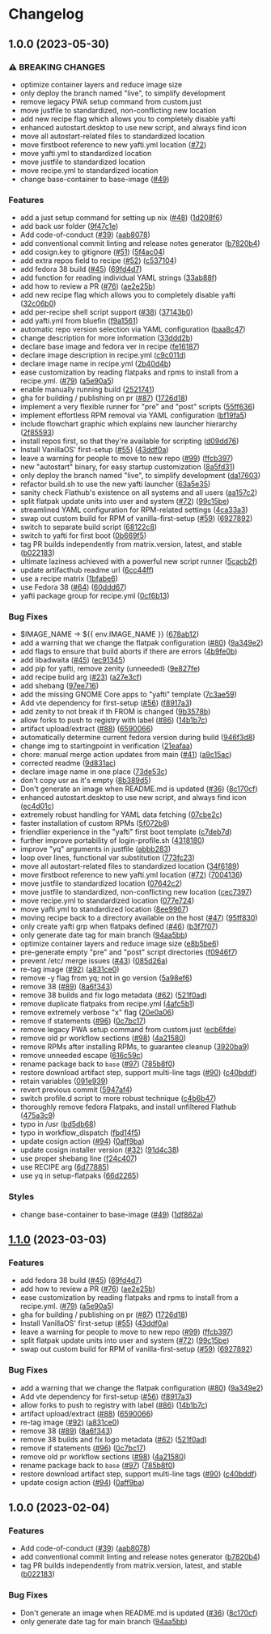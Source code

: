 # Changelog

## 1.0.0 (2023-05-30)


### ⚠ BREAKING CHANGES

* optimize container layers and reduce image size
* only deploy the branch named "live", to simplify development
* remove legacy PWA setup command from custom.just
* move justfile to standardized, non-conflicting new location
* add new recipe flag which allows you to completely disable yafti
* enhanced autostart.desktop to use new script, and always find icon
* move all autostart-related files to standardized location
* move firstboot reference to new yafti.yml location ([#72](https://github.com/celestecaprine/silverbrew/issues/72))
* move yafti.yml to standardized location
* move justfile to standardized location
* move recipe.yml to standardized location
* change base-container to base-image ([#49](https://github.com/celestecaprine/silverbrew/issues/49))

### Features

* add a just setup command for setting up nix ([#48](https://github.com/celestecaprine/silverbrew/issues/48)) ([1d208f6](https://github.com/celestecaprine/silverbrew/commit/1d208f6eaec5000daab9e4bce69e5547a916df89))
* add back usr folder ([9f47c1e](https://github.com/celestecaprine/silverbrew/commit/9f47c1eddfc00779de2fc4c07bb6816bda9adf76))
* Add code-of-conduct ([#39](https://github.com/celestecaprine/silverbrew/issues/39)) ([aab8078](https://github.com/celestecaprine/silverbrew/commit/aab8078cfdc7d2354e057a0ca4771d3a53d2df4c))
* add conventional commit linting and release notes generator ([b7820b4](https://github.com/celestecaprine/silverbrew/commit/b7820b4ba312ca939d0dc977ed9f6a08d135324b))
* add cosign.key to gitignore ([#51](https://github.com/celestecaprine/silverbrew/issues/51)) ([5f4ac04](https://github.com/celestecaprine/silverbrew/commit/5f4ac049a7f60bb55e40da809e29ac1dd9f65fc9))
* add extra repos field to recipe ([#52](https://github.com/celestecaprine/silverbrew/issues/52)) ([c537104](https://github.com/celestecaprine/silverbrew/commit/c537104ba2695a3c843ba7e67e7a118665f50c9a))
* add fedora 38 build ([#45](https://github.com/celestecaprine/silverbrew/issues/45)) ([69fd4d7](https://github.com/celestecaprine/silverbrew/commit/69fd4d7a57c5ce39331e47e8dedeb2a2f643190f))
* add function for reading individual YAML strings ([33ab88f](https://github.com/celestecaprine/silverbrew/commit/33ab88f7940b6e360d3e8d7f4a1b0b393547dd92))
* add how to review a PR ([#76](https://github.com/celestecaprine/silverbrew/issues/76)) ([ae2e25b](https://github.com/celestecaprine/silverbrew/commit/ae2e25b92f5ebebed2fcaad53ecfab651a639d12))
* add new recipe flag which allows you to completely disable yafti ([32c06b0](https://github.com/celestecaprine/silverbrew/commit/32c06b0867b0e4f66c3d1dfa303530682c16a52f))
* add per-recipe shell script support ([#38](https://github.com/celestecaprine/silverbrew/issues/38)) ([37143b0](https://github.com/celestecaprine/silverbrew/commit/37143b0e23582f8754808b77aee4b594bb877ba1))
* add yafti.yml from bluefin ([f9a1561](https://github.com/celestecaprine/silverbrew/commit/f9a1561f2c8a718890f4d932db8ce625342610e2))
* automatic repo version selection via YAML configuration ([baa8c47](https://github.com/celestecaprine/silverbrew/commit/baa8c47ffa97ae25077d205432bec0c549b27319))
* change description for more information ([33ddd2b](https://github.com/celestecaprine/silverbrew/commit/33ddd2bbac6eebbf4716af0465808f2e2fe56ebc))
* declare base image and fedora ver in recipe ([fe16187](https://github.com/celestecaprine/silverbrew/commit/fe16187a92400865b4f96e82ce4d6781478bdfe6))
* declare image description in recipe.yml ([c9c011d](https://github.com/celestecaprine/silverbrew/commit/c9c011d842a9ef9ec5d3976a0fd167b22ca0f0ed))
* declare image name in recipe.yml ([2b40d4b](https://github.com/celestecaprine/silverbrew/commit/2b40d4b4367c669f1e557194db7bc14ac40f8b53))
* ease customization by reading flatpaks and rpms to install from a recipe.yml. ([#79](https://github.com/celestecaprine/silverbrew/issues/79)) ([a5e90a5](https://github.com/celestecaprine/silverbrew/commit/a5e90a588f58a938405bf513d1032955be34028e))
* enable manually running build ([2521741](https://github.com/celestecaprine/silverbrew/commit/2521741049e25b13c3865225be26c3d63aa84a21))
* gha for building / publishing on pr ([#87](https://github.com/celestecaprine/silverbrew/issues/87)) ([1726d18](https://github.com/celestecaprine/silverbrew/commit/1726d182ee95ce5eb13f47212799a68b63c5aefc))
* implement a very flexible runner for "pre" and "post" scripts ([55ff636](https://github.com/celestecaprine/silverbrew/commit/55ff6363be7a783a5949ede05575d2936a4c6e29))
* implement effortless RPM removal via YAML configuration ([bf19fa5](https://github.com/celestecaprine/silverbrew/commit/bf19fa5eca5b6440f4cfe83aa33c2c2e5797d33e))
* include flowchart graphic which explains new launcher hierarchy ([2f85593](https://github.com/celestecaprine/silverbrew/commit/2f85593176abfe9eafdd59780d7909e386af4c15))
* install repos first, so that they're available for scripting ([d09dd76](https://github.com/celestecaprine/silverbrew/commit/d09dd7624355076616735f82e066f364c0d02470))
* Install VanillaOS' first-setup ([#55](https://github.com/celestecaprine/silverbrew/issues/55)) ([43ddf0a](https://github.com/celestecaprine/silverbrew/commit/43ddf0a123911f9dedc3a76dcfc314a7cb37e871))
* leave a warning for people to move to new repo ([#99](https://github.com/celestecaprine/silverbrew/issues/99)) ([ffcb397](https://github.com/celestecaprine/silverbrew/commit/ffcb3973bd540d679ab033ed94de6336b903e7dd))
* new "autostart" binary, for easy startup customization ([8a5fd31](https://github.com/celestecaprine/silverbrew/commit/8a5fd31f8877ff425dd360ab2cd8a63e67ddd95a))
* only deploy the branch named "live", to simplify development ([da17603](https://github.com/celestecaprine/silverbrew/commit/da17603567bd7206a844d932c1cac34329d05817))
* refactor build.sh to use the new yafti launcher ([63a5e35](https://github.com/celestecaprine/silverbrew/commit/63a5e3583b1f3fdd4224e5f7cf9844c7a2b3f0da))
* sanity check Flathub's existence on all systems and all users ([aa157c2](https://github.com/celestecaprine/silverbrew/commit/aa157c2514f8725e7535501fc4a02f95544a5850))
* split flatpak update units into user and system ([#72](https://github.com/celestecaprine/silverbrew/issues/72)) ([99c15be](https://github.com/celestecaprine/silverbrew/commit/99c15be6f012cb590891c5ef16b2613dc538d144))
* streamlined YAML configuration for RPM-related settings ([4ca33a3](https://github.com/celestecaprine/silverbrew/commit/4ca33a3fe37afeb14a5e764813f623be7c2af042))
* swap out custom build for RPM of vanilla-first-setup ([#59](https://github.com/celestecaprine/silverbrew/issues/59)) ([6927892](https://github.com/celestecaprine/silverbrew/commit/6927892581dadf8f31419a0d9b070bb7268513ba))
* switch to separate build script ([68122c8](https://github.com/celestecaprine/silverbrew/commit/68122c87cacbadc47bd85403c2d1c5b5b49eab3f))
* switch to yafti for first boot ([0b669f5](https://github.com/celestecaprine/silverbrew/commit/0b669f5bb502c5e334474c54c95fbb7fed184b36))
* tag PR builds independently from matrix.version, latest, and stable ([b022183](https://github.com/celestecaprine/silverbrew/commit/b02218386235e6d40a11a48b5b1171e9acf8d1eb))
* ultimate laziness achieved with a powerful new script runner ([5cacb2f](https://github.com/celestecaprine/silverbrew/commit/5cacb2fcd86aa499aba4188ef6357e7e008373bc))
* update artifacthub readme url ([6cc44ff](https://github.com/celestecaprine/silverbrew/commit/6cc44ff4a9462727260733d9c973aae5a3f90c46))
* use a recipe matrix ([1bfabe6](https://github.com/celestecaprine/silverbrew/commit/1bfabe674e92dd5bf7fc12956941857de4eacd0a))
* use Fedora 38 ([#64](https://github.com/celestecaprine/silverbrew/issues/64)) ([60ddd67](https://github.com/celestecaprine/silverbrew/commit/60ddd67713b1fd843377276dbefb1afd54e23cc0))
* yafti package group for recipe.yml ([0cf6b13](https://github.com/celestecaprine/silverbrew/commit/0cf6b13b6c44135848ae9a400b2fa3aa5aed657d))


### Bug Fixes

* $IMAGE_NAME -&gt; ${{ env.IMAGE_NAME }} ([678ab12](https://github.com/celestecaprine/silverbrew/commit/678ab12c5ac41751775ca6898d09e2d09ea2d8b3))
* add a warning that we change the flatpak configuration ([#80](https://github.com/celestecaprine/silverbrew/issues/80)) ([9a349e2](https://github.com/celestecaprine/silverbrew/commit/9a349e2625791b90c11f640938060344ec3e4bd5))
* add flags to ensure that build aborts if there are errors ([4b9fe0b](https://github.com/celestecaprine/silverbrew/commit/4b9fe0b05bd138cebd825e67cb6c5a062181d6d8))
* add libadwaita ([#45](https://github.com/celestecaprine/silverbrew/issues/45)) ([ec91345](https://github.com/celestecaprine/silverbrew/commit/ec91345bc71b373b3fa5aff4ad3df0eefec45fa4))
* add pip for yafti, remove zenity (unneeded) ([9e827fe](https://github.com/celestecaprine/silverbrew/commit/9e827fe6be1495221cecc83746d266a78c55ba96))
* add recipe build arg ([#23](https://github.com/celestecaprine/silverbrew/issues/23)) ([a27e3cf](https://github.com/celestecaprine/silverbrew/commit/a27e3cfa13fbf76e145a6fcd4bb469d42daf5995))
* add shebang ([97ee716](https://github.com/celestecaprine/silverbrew/commit/97ee7169f4a287520b516bc377b90046b717daaf))
* add the missing GNOME Core apps to "yafti" template ([7c3ae59](https://github.com/celestecaprine/silverbrew/commit/7c3ae599e521fdab197dd8710f3b38b057d3f007))
* Add vte dependency for first-setup ([#56](https://github.com/celestecaprine/silverbrew/issues/56)) ([f8917a3](https://github.com/celestecaprine/silverbrew/commit/f8917a3258196f85b8e3805f5ebcb1c9c0db06a7))
* add zenity to not break if th FROM is changed ([9b3578b](https://github.com/celestecaprine/silverbrew/commit/9b3578b2175d4ad2427736ff7a7e3bc962ea35f0))
* allow forks to push to registry with label ([#86](https://github.com/celestecaprine/silverbrew/issues/86)) ([14b1b7c](https://github.com/celestecaprine/silverbrew/commit/14b1b7cb044ec616817aa30075609469dcb9986b))
* artifact upload/extract ([#88](https://github.com/celestecaprine/silverbrew/issues/88)) ([6590066](https://github.com/celestecaprine/silverbrew/commit/6590066ebcf72d6c4a56730dd682088db17d7df0))
* automatically determine current fedora version during build ([946f3d8](https://github.com/celestecaprine/silverbrew/commit/946f3d82eec8bfb12a187c00b31aa5ac512fa0d7))
* change img to startingpoint in verification ([21eafaa](https://github.com/celestecaprine/silverbrew/commit/21eafaa3c09c888f8b90a0345855a5024a24dacb))
* chore: manual merge action updates from main  ([#41](https://github.com/celestecaprine/silverbrew/issues/41)) ([a9c15ac](https://github.com/celestecaprine/silverbrew/commit/a9c15ac30655689f15e83e2534335f2b49a4622b))
* corrected readme ([9d831ac](https://github.com/celestecaprine/silverbrew/commit/9d831ac736a658ae9949e17363abacfb37618f2b))
* declare image name in one place ([73de53c](https://github.com/celestecaprine/silverbrew/commit/73de53cd39fbc4a5c84e27d9df7215f91d689ab4))
* don't copy usr as it's empty ([8b389d5](https://github.com/celestecaprine/silverbrew/commit/8b389d5f049c6e9c74c9a742edf798d52beaab28))
* Don't generate an image when README.md is updated ([#36](https://github.com/celestecaprine/silverbrew/issues/36)) ([8c170cf](https://github.com/celestecaprine/silverbrew/commit/8c170cfe89dd306eec0940f4dc50ed245c94bc2b))
* enhanced autostart.desktop to use new script, and always find icon ([ec4d01c](https://github.com/celestecaprine/silverbrew/commit/ec4d01caa8dfeeb152e474a40d7485903be98edd))
* extremely robust handling for YAML data fetching ([07cbe2c](https://github.com/celestecaprine/silverbrew/commit/07cbe2cc08908ffef4a4543f2e50f0c3a80ed559))
* faster installation of custom RPMs ([5f072b8](https://github.com/celestecaprine/silverbrew/commit/5f072b8b671ccb68b8e15aff62abebda4ac1115a))
* friendlier experience in the "yafti" first boot template ([c7deb7d](https://github.com/celestecaprine/silverbrew/commit/c7deb7d6fe3aa4256d7a79123ffc250a24165263))
* further improve portability of login-profile.sh ([4318180](https://github.com/celestecaprine/silverbrew/commit/4318180a7c134fc06c83bac550c90c50678550d8))
* improve "yq" arguments in justfile ([abbb283](https://github.com/celestecaprine/silverbrew/commit/abbb283dbe69d1e126a8bf41141c517cdda0d488))
* loop over lines, functional var substitution ([773fc23](https://github.com/celestecaprine/silverbrew/commit/773fc23804d7f6d5c044d46c28564a62d709f171))
* move all autostart-related files to standardized location ([34f6189](https://github.com/celestecaprine/silverbrew/commit/34f6189d26043b0efb4242d186cfc211a0a16c14))
* move firstboot reference to new yafti.yml location ([#72](https://github.com/celestecaprine/silverbrew/issues/72)) ([7004136](https://github.com/celestecaprine/silverbrew/commit/700413653ee904c20a5ba2eb365dcfda33c77fec))
* move justfile to standardized location ([07642c2](https://github.com/celestecaprine/silverbrew/commit/07642c2f43167d13b51ef3b29fa0679908fa8d93))
* move justfile to standardized, non-conflicting new location ([cec7397](https://github.com/celestecaprine/silverbrew/commit/cec73978cf2ff49b0aad5278485e8854f5738519))
* move recipe.yml to standardized location ([077e724](https://github.com/celestecaprine/silverbrew/commit/077e7243f264840cb71b801335cc9b728ee73813))
* move yafti.yml to standardized location ([8ee9967](https://github.com/celestecaprine/silverbrew/commit/8ee996722f698d585651b252d60ef57d59fc1627))
* moving recipe back to a directory available on the host ([#47](https://github.com/celestecaprine/silverbrew/issues/47)) ([95ff830](https://github.com/celestecaprine/silverbrew/commit/95ff830b49649fd3d76f54e7cce1727ace6ac6c6))
* only create yafti grp when flatpaks defined ([#46](https://github.com/celestecaprine/silverbrew/issues/46)) ([b3f7f07](https://github.com/celestecaprine/silverbrew/commit/b3f7f07d6ceca0489d699c6d2dfa4d995588c5c1))
* only generate date tag for main branch ([94aa5bb](https://github.com/celestecaprine/silverbrew/commit/94aa5bb8df2aac0985d4c9422b19b0c03a3f25b0))
* optimize container layers and reduce image size ([e8b5be6](https://github.com/celestecaprine/silverbrew/commit/e8b5be6e83099043a4aa51460154940af3ee7ce2))
* pre-generate empty "pre" and "post" script directories ([f0946f7](https://github.com/celestecaprine/silverbrew/commit/f0946f74b9c93c46a57186d7df6d9310c1fb508b))
* prevent /etc/ merge issues ([#43](https://github.com/celestecaprine/silverbrew/issues/43)) ([085d26a](https://github.com/celestecaprine/silverbrew/commit/085d26aa1acd7252c1c54fbd18661fed1a69d4e1))
* re-tag image ([#92](https://github.com/celestecaprine/silverbrew/issues/92)) ([a831ce0](https://github.com/celestecaprine/silverbrew/commit/a831ce00df84d94e2bdb48013f650bcbb5b39568))
* remove -y flag from yq; not in  go version ([5a98ef6](https://github.com/celestecaprine/silverbrew/commit/5a98ef653293d5d3a9b4f0920d3625291a93601a))
* remove 38 ([#89](https://github.com/celestecaprine/silverbrew/issues/89)) ([8a6f343](https://github.com/celestecaprine/silverbrew/commit/8a6f3433ad45b0f9f3da974a691001c02f498fb1))
* remove 38 builds and fix logo metadata ([#62](https://github.com/celestecaprine/silverbrew/issues/62)) ([521f0ad](https://github.com/celestecaprine/silverbrew/commit/521f0adcda598a1bf494d969df375f0c0a03a10c))
* remove duplicate flatpaks from recipe.yml ([4afc5b1](https://github.com/celestecaprine/silverbrew/commit/4afc5b1b4482ec6eb5e1841cbb57d3d9e3d98f5c))
* remove extremely verbose "x" flag ([20e0a06](https://github.com/celestecaprine/silverbrew/commit/20e0a06588e9b0e4edb3522f4d9602d2e681f4af))
* remove if statements ([#96](https://github.com/celestecaprine/silverbrew/issues/96)) ([0c7bc17](https://github.com/celestecaprine/silverbrew/commit/0c7bc17666ae038a0504d24a0e683f724c734527))
* remove legacy PWA setup command from custom.just ([ecb6fde](https://github.com/celestecaprine/silverbrew/commit/ecb6fdebb17240de5a80c8cf9e54d99623f0dab6))
* remove old pr workflow sections ([#98](https://github.com/celestecaprine/silverbrew/issues/98)) ([4a21580](https://github.com/celestecaprine/silverbrew/commit/4a21580f4e4d40692449bae61a75a555e8569be1))
* remove RPMs after installing RPMs, to guarantee cleanup ([3920ba9](https://github.com/celestecaprine/silverbrew/commit/3920ba9ab53fd75e5b54fdecdd330e0a80fcc0bb))
* remove unneeded escape ([616c59c](https://github.com/celestecaprine/silverbrew/commit/616c59c90bebd1d4dda24d5c28fa35adb067b13a))
* rename package back to `base` ([#97](https://github.com/celestecaprine/silverbrew/issues/97)) ([785b8f0](https://github.com/celestecaprine/silverbrew/commit/785b8f0d8adb8513bbe94b8918bfc0033ee0ca45))
* restore download artifact step, support multi-line tags ([#90](https://github.com/celestecaprine/silverbrew/issues/90)) ([c40bddf](https://github.com/celestecaprine/silverbrew/commit/c40bddfdf39a61545700ecb8123a02abd24a4f8f))
* retain variables ([091e939](https://github.com/celestecaprine/silverbrew/commit/091e9396f2929bee6a3cf1606439377f75f13a92))
* revert previous commit ([5947af4](https://github.com/celestecaprine/silverbrew/commit/5947af45da9ea324ab8c52e09142c916791d88e2))
* switch profile.d script to more robust technique ([c4b6b47](https://github.com/celestecaprine/silverbrew/commit/c4b6b4760606c9f70c30a88c9b20474e5698cc95))
* thoroughly remove fedora Flatpaks, and install unfiltered Flathub ([475a3c9](https://github.com/celestecaprine/silverbrew/commit/475a3c91cdfced27b73ad80a6d5e1ec19617d932))
* typo in /usr ([bd5db68](https://github.com/celestecaprine/silverbrew/commit/bd5db68387150ee04afc348bfdfd42afdc4db167))
* typo in workflow_dispatch ([fbd14f5](https://github.com/celestecaprine/silverbrew/commit/fbd14f502f6c2ceaeb02f6b7ddab246b7a507171))
* update cosign action ([#94](https://github.com/celestecaprine/silverbrew/issues/94)) ([0aff9ba](https://github.com/celestecaprine/silverbrew/commit/0aff9bac374c3494f57a360fd4426afe705bfee9))
* update cosign installer version ([#32](https://github.com/celestecaprine/silverbrew/issues/32)) ([91d4c38](https://github.com/celestecaprine/silverbrew/commit/91d4c3877ca61595f4e1f6a5cfa5dbf4dcc0e596))
* use proper shebang line ([f24c407](https://github.com/celestecaprine/silverbrew/commit/f24c4072fdb09f117f8e2b58baf017883725b7a0))
* use RECIPE arg ([6d77885](https://github.com/celestecaprine/silverbrew/commit/6d778859c82924e920198c69c2e27bbabdf3ea3e))
* use yq in setup-flatpaks ([66d2265](https://github.com/celestecaprine/silverbrew/commit/66d22650f02cb4c551675614168b44eb89cb8345))


### Styles

* change base-container to base-image ([#49](https://github.com/celestecaprine/silverbrew/issues/49)) ([1df862a](https://github.com/celestecaprine/silverbrew/commit/1df862aae8472f765828043d0ae1bea2953b61a0))

## [1.1.0](https://github.com/ublue-os/base/compare/v1.0.0...v1.1.0) (2023-03-03)


### Features

* add fedora 38 build ([#45](https://github.com/ublue-os/base/issues/45)) ([69fd4d7](https://github.com/ublue-os/base/commit/69fd4d7a57c5ce39331e47e8dedeb2a2f643190f))
* add how to review a PR ([#76](https://github.com/ublue-os/base/issues/76)) ([ae2e25b](https://github.com/ublue-os/base/commit/ae2e25b92f5ebebed2fcaad53ecfab651a639d12))
* ease customization by reading flatpaks and rpms to install from a recipe.yml. ([#79](https://github.com/ublue-os/base/issues/79)) ([a5e90a5](https://github.com/ublue-os/base/commit/a5e90a588f58a938405bf513d1032955be34028e))
* gha for building / publishing on pr ([#87](https://github.com/ublue-os/base/issues/87)) ([1726d18](https://github.com/ublue-os/base/commit/1726d182ee95ce5eb13f47212799a68b63c5aefc))
* Install VanillaOS' first-setup ([#55](https://github.com/ublue-os/base/issues/55)) ([43ddf0a](https://github.com/ublue-os/base/commit/43ddf0a123911f9dedc3a76dcfc314a7cb37e871))
* leave a warning for people to move to new repo ([#99](https://github.com/ublue-os/base/issues/99)) ([ffcb397](https://github.com/ublue-os/base/commit/ffcb3973bd540d679ab033ed94de6336b903e7dd))
* split flatpak update units into user and system ([#72](https://github.com/ublue-os/base/issues/72)) ([99c15be](https://github.com/ublue-os/base/commit/99c15be6f012cb590891c5ef16b2613dc538d144))
* swap out custom build for RPM of vanilla-first-setup ([#59](https://github.com/ublue-os/base/issues/59)) ([6927892](https://github.com/ublue-os/base/commit/6927892581dadf8f31419a0d9b070bb7268513ba))


### Bug Fixes

* add a warning that we change the flatpak configuration ([#80](https://github.com/ublue-os/base/issues/80)) ([9a349e2](https://github.com/ublue-os/base/commit/9a349e2625791b90c11f640938060344ec3e4bd5))
* Add vte dependency for first-setup ([#56](https://github.com/ublue-os/base/issues/56)) ([f8917a3](https://github.com/ublue-os/base/commit/f8917a3258196f85b8e3805f5ebcb1c9c0db06a7))
* allow forks to push to registry with label ([#86](https://github.com/ublue-os/base/issues/86)) ([14b1b7c](https://github.com/ublue-os/base/commit/14b1b7cb044ec616817aa30075609469dcb9986b))
* artifact upload/extract ([#88](https://github.com/ublue-os/base/issues/88)) ([6590066](https://github.com/ublue-os/base/commit/6590066ebcf72d6c4a56730dd682088db17d7df0))
* re-tag image ([#92](https://github.com/ublue-os/base/issues/92)) ([a831ce0](https://github.com/ublue-os/base/commit/a831ce00df84d94e2bdb48013f650bcbb5b39568))
* remove 38 ([#89](https://github.com/ublue-os/base/issues/89)) ([8a6f343](https://github.com/ublue-os/base/commit/8a6f3433ad45b0f9f3da974a691001c02f498fb1))
* remove 38 builds and fix logo metadata ([#62](https://github.com/ublue-os/base/issues/62)) ([521f0ad](https://github.com/ublue-os/base/commit/521f0adcda598a1bf494d969df375f0c0a03a10c))
* remove if statements ([#96](https://github.com/ublue-os/base/issues/96)) ([0c7bc17](https://github.com/ublue-os/base/commit/0c7bc17666ae038a0504d24a0e683f724c734527))
* remove old pr workflow sections ([#98](https://github.com/ublue-os/base/issues/98)) ([4a21580](https://github.com/ublue-os/base/commit/4a21580f4e4d40692449bae61a75a555e8569be1))
* rename package back to `base` ([#97](https://github.com/ublue-os/base/issues/97)) ([785b8f0](https://github.com/ublue-os/base/commit/785b8f0d8adb8513bbe94b8918bfc0033ee0ca45))
* restore download artifact step, support multi-line tags ([#90](https://github.com/ublue-os/base/issues/90)) ([c40bddf](https://github.com/ublue-os/base/commit/c40bddfdf39a61545700ecb8123a02abd24a4f8f))
* update cosign action ([#94](https://github.com/ublue-os/base/issues/94)) ([0aff9ba](https://github.com/ublue-os/base/commit/0aff9bac374c3494f57a360fd4426afe705bfee9))

## 1.0.0 (2023-02-04)


### Features

* Add code-of-conduct ([#39](https://github.com/ublue-os/base/issues/39)) ([aab8078](https://github.com/ublue-os/base/commit/aab8078cfdc7d2354e057a0ca4771d3a53d2df4c))
* add conventional commit linting and release notes generator ([b7820b4](https://github.com/ublue-os/base/commit/b7820b4ba312ca939d0dc977ed9f6a08d135324b))
* tag PR builds independently from matrix.version, latest, and stable ([b022183](https://github.com/ublue-os/base/commit/b02218386235e6d40a11a48b5b1171e9acf8d1eb))


### Bug Fixes

* Don't generate an image when README.md is updated ([#36](https://github.com/ublue-os/base/issues/36)) ([8c170cf](https://github.com/ublue-os/base/commit/8c170cfe89dd306eec0940f4dc50ed245c94bc2b))
* only generate date tag for main branch ([94aa5bb](https://github.com/ublue-os/base/commit/94aa5bb8df2aac0985d4c9422b19b0c03a3f25b0))
